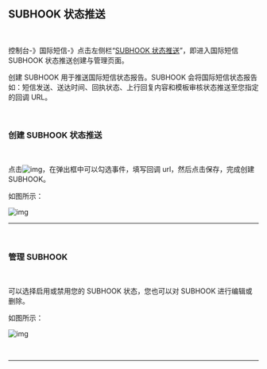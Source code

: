 

## SUBHOOK 状态推送

<br>

控制台-》国际短信-》点击左侧栏“[SUBHOOK 状态推送](https://www.mysubmail.com/console/intersms/subhook)”，即进入国际短信 SUBHOOK 状态推送创建与管理页面。

创建 SUBHOOK 用于推送国际短信状态报告。SUBHOOK 会将国际短信状态报告如：短信发送、送达时间、回执状态、上行回复内容和模板审核状态推送至您指定的回调 URL。

 <br>

### **创建 SUBHOOK 状态推送**

<br>

点击![img](https://libraries.mysubmail.com/public/99040a5a4bb73c0f8ab0495dae84a27f/images/0ca72a3828cfb69b394fe1fab0db6dd7.png)，在弹出框中可以勾选事件，填写回调 url，然后点击保存，完成创建 SUBHOOK。

如图所示：

![img](https://libraries.mysubmail.com/public/99040a5a4bb73c0f8ab0495dae84a27f/images/d02bd8ca0a2c8644b297c9ac4a174899.gif)

 

------

 <br>

### **管理 SUBHOOK**

<br>

可以选择启用或禁用您的 SUBHOOK 状态，您也可以对 SUBHOOK 进行编辑或删除。

如图所示：

![img](https://libraries.mysubmail.com/public/99040a5a4bb73c0f8ab0495dae84a27f/images/081edbb9e949af054ca8bb777e83c40f.png)

 <br>

------